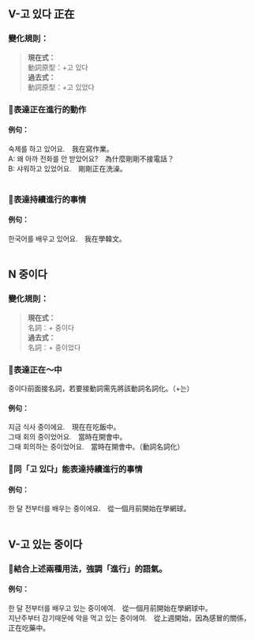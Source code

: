 ## V-고 있다 正在

### 變化規則：
> **現在式：**<br>
> 動詞原型：+고 있다<br>
> **過去式：**<br>
> 動詞原型：+고 있었다

### 📌表達正在進行的動作

#### 例句：
숙제를 하<font class="highlight">고 있어요</font>.　我在寫作業。<br>
A: 왜 아까 전화를 안 받았어요?　為什麼剛剛不接電話？<br>
B: 샤워하<font class="highlight">고 있었어요</font>.　剛剛正在洗澡。<br><br>

### 📌表達持續進行的事情

#### 例句：
한국어를 배우<font class="highlight">고 있어요</font>.　我在學韓文。<br><br>

## N 중이다

### 變化規則：
> **現在式：**<br>
> 名詞：+ 중이다<br>
> **過去式：**<br>
> 名詞：+ 중이었다

### 📌表達正在～中
중이다前面接名詞，若要接動詞需先將該動詞名詞化。（+는）

#### 例句：
지금 식사 <font class="highlight">중이에요</font>.　現在在吃飯中。<br>
그때 회의 <font class="highlight">중이었어요</font>.　當時在開會中。<br>
그때 회의하<font class="highlight">는 중이었어요</font>.　當時在開會中。（動詞名詞化）<br>

### 📌同「고 있다」能表達持續進行的事情

#### 例句：
한 달 전부터를 배우<font class="highlight">는 중이에요</font>.　從一個月前開始在學網球。<br><br>

## V-고 있는 중이다

### 📌結合上述兩種用法，強調「進行」的語氣。

#### 例句：
한 달 전부터를 배우<font class="highlight">고 있는 중이에여</font>.　從一個月前開始在學網球中。<br>
지난주부터 감기때문에 악을 먹<font class="highlight">고 있는 중이에여</font>.　從上週開始，因為感冒的關係，正在吃藥中。<br>
